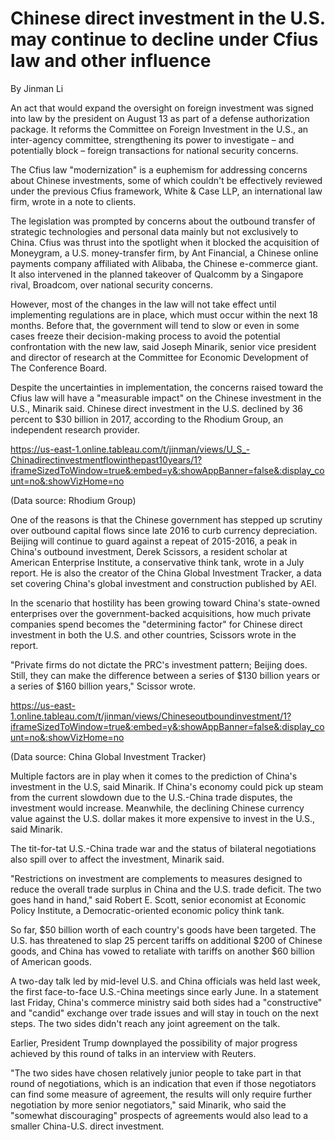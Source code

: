 # Chinese direct investment in the U.S. may continue to decline under Cfius law and other influence
By Jinman Li

An act that would expand the oversight on foreign investment was signed into law by the president on August 13 as part of a defense authorization package. It reforms the Committee on Foreign Investment in the U.S., an inter-agency committee, strengthening its power to investigate – and potentially block – foreign transactions for national security concerns. 

The Cfius law "modernization" is a euphemism for addressing concerns about Chinese investments, some of which couldn't be effectively reviewed under the previous Cfius framework, White & Case LLP, an international law firm, wrote in a note to clients. 

The legislation was prompted by concerns about the outbound transfer of strategic technologies and personal data mainly but not exclusively to China. Cfius was thrust into the spotlight when it blocked the acquisition of Moneygram, a U.S. money-transfer firm, by Ant Financial, a Chinese online payments company affiliated with Alibaba, the Chinese e-commerce giant. It also intervened in the planned takeover of Qualcomm by a Singapore rival, Broadcom, over national security concerns. 

However, most of the changes in the law will not take effect until implementing regulations are in place, which must occur within the next 18 months. Before that, the government will tend to slow or even in some cases freeze their decision-making process to avoid the potential confrontation with the new law, said Joseph Minarik, senior vice president and director of research at the Committee for Economic Development of The Conference Board.

Despite the uncertainties in implementation, the concerns raised toward the Cfius law will have a "measurable impact" on the Chinese investment in the U.S., Minarik said. Chinese direct investment in the U.S. declined by 36 percent to $30 billion in 2017, according to the Rhodium Group, an independent research provider. 

https://us-east-1.online.tableau.com/t/jinman/views/U_S_-Chinadirectinvestmentflowinthepast10years/1?iframeSizedToWindow=true&:embed=y&:showAppBanner=false&:display_count=no&:showVizHome=no

(Data source: Rhodium Group)

One of the reasons is that the Chinese government has stepped up scrutiny over outbound capital flows since late 2016 to curb currency depreciation. Beijing will continue to guard against a repeat of 2015-2016, a peak in China's outbound investment, Derek Scissors, a resident scholar at American Enterprise Institute, a conservative think tank, wrote in a July report. He is also the creator of the China Global Investment Tracker, a data set covering China's global investment and construction published by AEI. 

In the scenario that hostility has been growing toward China's state-owned enterprises over the government-backed acquisitions, how much private companies spend becomes the "determining factor" for Chinese direct investment in both the U.S. and other countries, Scissors wrote in the report. 

"Private firms do not dictate the PRC's investment pattern; Beijing does. Still, they can make the difference between a series of $130 billion years or a series of $160 billion years," Scissor wrote. 

https://us-east-1.online.tableau.com/t/jinman/views/Chineseoutboundinvestment/1?iframeSizedToWindow=true&:embed=y&:showAppBanner=false&:display_count=no&:showVizHome=no

(Data source: China Global Investment Tracker)

Multiple factors are in play when it comes to the prediction of China's investment in the U.S, said Minarik. If China's economy could pick up steam from the current slowdown due to the U.S.-China trade disputes, the investment would increase. Meanwhile, the declining Chinese currency value against the U.S. dollar makes it more expensive to invest in the U.S., said Minarik.

The tit-for-tat U.S.-China trade war and the status of bilateral negotiations also spill over to affect the investment, Minarik said. 

"Restrictions on investment are complements to measures designed to reduce the overall trade surplus in China and the U.S. trade deficit. The two goes hand in hand," said Robert E. Scott, senior economist at Economic Policy Institute, a Democratic-oriented economic policy think tank. 

So far, $50 billion worth of each country's goods have been targeted. The U.S. has threatened to slap 25 percent tariffs on additional $200 of Chinese goods, and China has vowed to retaliate with tariffs on another $60 billion of American goods. 

A two-day talk led by mid-level U.S. and China officials was held last week, the first face-to-face U.S.-China meetings since early June. In a statement last Friday, China's commerce ministry said both sides had a "constructive" and "candid" exchange over trade issues and will stay in touch on the next steps.  The two sides didn't reach any joint agreement on the talk. 

Earlier, President Trump downplayed the possibility of major progress achieved by this round of talks in an interview with Reuters. 

"The two sides have chosen relatively junior people to take part in that round of negotiations, which is an indication that even if those negotiators can find some measure of agreement, the results will only require further negotiation by more senior negotiators," said Minarik, who said the "somewhat discouraging" prospects of agreements would also lead to a smaller China-U.S. direct investment.
